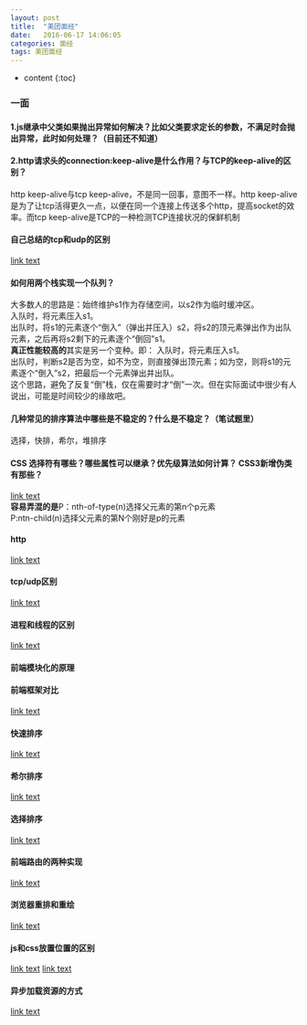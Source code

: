 ```yaml
---
layout: post
title:  "美团面经"
date:   2016-06-17 14:06:05
categories: 面经
tags: 美团面经
---
```


* content
{:toc}

### 一面
#### 1.js继承中父类如果抛出异常如何解决？比如父类要求定长的参数，不满足时会抛出异常，此时如何处理？（目前还不知道）    
#### 2.http请求头的connection:keep-alive是什么作用？与TCP的keep-alive的区别？      
http keep-alive与tcp keep-alive，不是同一回事，意图不一样。http keep-alive是为了让tcp活得更久一点，以便在同一个连接上传送多个http，提高socket的效率。而tcp keep-alive是TCP的一种检测TCP连接状况的保鲜机制  
#### 自己总结的tcp和udp的区别
[link text](http://www.cnblogs.com/zhouhuan/p/vertical_center.html)  
#### 如何用两个栈实现一个队列？    
大多数人的思路是：始终维护s1作为存储空间，以s2作为临时缓冲区。  
入队时，将元素压入s1。    
出队时，将s1的元素逐个“倒入”（弹出并压入）s2，将s2的顶元素弹出作为出队元素，之后再将s2剩下的元素逐个“倒回”s1。    
**真正性能较高的**其实是另一个变种。即：
入队时，将元素压入s1。         
出队时，判断s2是否为空，如不为空，则直接弹出顶元素；如为空，则将s1的元素逐个“倒入”s2，把最后一个元素弹出并出队。      
这个思路，避免了反复“倒”栈，仅在需要时才“倒”一次。但在实际面试中很少有人说出，可能是时间较少的缘故吧。     
#### 几种常见的排序算法中哪些是不稳定的？什么是不稳定？（笔试题里）   
选择，快排，希尔，堆排序   
#### CSS 选择符有哪些？哪些属性可以继承？优先级算法如何计算？ CSS3新增伪类有那些？
[link text](http://www.cnblogs.com/SHERO-Vae/p/5795729.html)  
**容易弄混的是**P：nth-of-type(n)选择父元素的第n个p元素  
           P:ntn-child(n)选择父元素的第N个刚好是p的元素
#### http
[link text](http://www.cnblogs.com/li0803/archive/2008/11/03/1324746.html)
#### tcp/udp区别
[link text](http://www.cnblogs.com/xiaomayizoe/p/5258754.html)
#### 进程和线程的区别
[link text](http://blog.csdn.net/zhou753099943/article/details/51771220)
#### 前端模块化的原理
#### 前端框架对比
[link text](http://www.cnblogs.com/Zcqian/p/6843787.html)
#### 快速排序
[link text](http://www.ruanyifeng.com/blog/2011/04/quicksort_in_javascript.html)
#### 希尔排序
[link text](https://segmentfault.com/a/1190000009461832)
#### 选择排序
[link text](https://segmentfault.com/a/1190000009366805)
#### 前端路由的两种实现
[link text](https://segmentfault.com/p/1210000009973331/read)
#### 浏览器重排和重绘
[link text](http://www.cnblogs.com/goloving/p/7554685.html)
#### js和css放置位置的区别
[link text](https://segmentfault.com/a/1190000002450735)
[link text](https://www.zhihu.com/question/23250329/answer/24060887)
#### 异步加载资源的方式
[link text](http://blog.csdn.net/lxcao/article/details/52791317)
